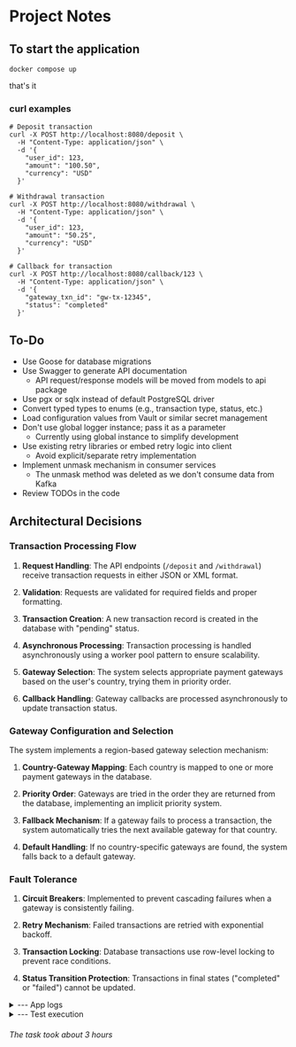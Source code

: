 # Project Notes

## To start the application

```
docker compose up
```
that's it

### curl examples

```shell
# Deposit transaction
curl -X POST http://localhost:8080/deposit \
  -H "Content-Type: application/json" \
  -d '{
    "user_id": 123,
    "amount": "100.50",
    "currency": "USD"
  }'

# Withdrawal transaction
curl -X POST http://localhost:8080/withdrawal \
  -H "Content-Type: application/json" \
  -d '{
    "user_id": 123,
    "amount": "50.25",
    "currency": "USD"
  }'

# Callback for transaction
curl -X POST http://localhost:8080/callback/123 \
  -H "Content-Type: application/json" \
  -d '{
    "gateway_txn_id": "gw-tx-12345",
    "status": "completed"
  }'
```

## To-Do
- Use Goose for database migrations
- Use Swagger to generate API documentation
   - API request/response models will be moved from models to api package
- Use pgx or sqlx instead of default PostgreSQL driver
- Convert typed types to enums (e.g., transaction type, status, etc.)
- Load configuration values from Vault or similar secret management
- Don't use global logger instance; pass it as a parameter
   - Currently using global instance to simplify development
- Use existing retry libraries or embed retry logic into client
   - Avoid explicit/separate retry implementation
- Implement unmask mechanism in consumer services
   - The unmask method was deleted as we don't consume data from Kafka
- Review TODOs in the code


## Architectural Decisions

### Transaction Processing Flow

1. **Request Handling**: The API endpoints (`/deposit` and `/withdrawal`) receive transaction requests in either JSON or XML format.

2. **Validation**: Requests are validated for required fields and proper formatting.

3. **Transaction Creation**: A new transaction record is created in the database with "pending" status.

4. **Asynchronous Processing**: Transaction processing is handled asynchronously using a worker pool pattern to ensure scalability.

5. **Gateway Selection**: The system selects appropriate payment gateways based on the user's country, trying them in priority order.

6. **Callback Handling**: Gateway callbacks are processed asynchronously to update transaction status.

### Gateway Configuration and Selection

The system implements a region-based gateway selection mechanism:

1. **Country-Gateway Mapping**: Each country is mapped to one or more payment gateways in the database.

2. **Priority Order**: Gateways are tried in the order they are returned from the database, implementing an implicit priority system.

3. **Fallback Mechanism**: If a gateway fails to process a transaction, the system automatically tries the next available gateway for that country.

4. **Default Handling**: If no country-specific gateways are found, the system falls back to a default gateway.

### Fault Tolerance

1. **Circuit Breakers**: Implemented to prevent cascading failures when a gateway is consistently failing.

2. **Retry Mechanism**: Failed transactions are retried with exponential backoff.

3. **Transaction Locking**: Database transactions use row-level locking to prevent race conditions.

4. **Status Transition Protection**: Transactions in final states ("completed" or "failed") cannot be updated.

<details>
  <summary>--- App logs</summary>

```log
{"time":"2025-03-02T01:46:45.418638839Z","level":"INFO","msg":"Starting payment gateway service"}
2025-03-02T01:46:45.421395503Z {"time":"2025-03-02T01:46:45.420900647Z","level":"INFO","msg":"Successfully connected to the database."}
2025-03-02T01:46:45.424172040Z {"time":"2025-03-02T01:46:45.423570363Z","level":"INFO","msg":"Successfully connected to Redis","addr":"redis:6379"}
2025-03-02T01:46:45.425931242Z {"time":"2025-03-02T01:46:45.424527372Z","level":"INFO","msg":"Server starting","port":"8080"}
2025-03-02T01:47:20.002980082Z {"time":"2025-03-02T01:47:20.0002967Z","level":"INFO","msg":"Attempting to process payment with gateway","txID":1,"gatewayID":1,"attempt":"gateway-txn-1"}
2025-03-02T01:47:20.003026076Z {"time":"2025-03-02T01:47:20.000340695Z","level":"INFO","msg":"Successfully processed payment with gateway","txID":1,"gatewayID":1,"gatewayTxnID":"gateway-txn-1"}
2025-03-02T01:47:20.025918453Z {"time":"2025-03-02T01:47:20.025772554Z","level":"INFO","msg":"Message successfully published to Kafka","topic":"payment-transactions"}
### after sigterm
{"time":"2025-03-02T10:18:08.742703712Z","level":"INFO","msg":"Shutting down server..."}
2025-03-02T10:18:08.742876839Z {"time":"2025-03-02T10:18:08.742778796Z","level":"INFO","msg":"Shutting down HTTP server..."}
2025-03-02T10:18:08.744282682Z {"time":"2025-03-02T10:18:08.744216598Z","level":"INFO","msg":"Stopping transaction processor..."}
2025-03-02T10:18:08.744577392Z {"time":"2025-03-02T10:18:08.744354724Z","level":"INFO","msg":"Closing Kafka producer..."}
2025-03-02T10:18:08.744603392Z {"time":"2025-03-02T10:18:08.744411682Z","level":"INFO","msg":"Closing Redis connection..."}
2025-03-02T10:18:08.744624309Z {"time":"2025-03-02T10:18:08.744603184Z","level":"INFO","msg":"Closing database connection..."}
2025-03-02T10:18:08.745999610Z {"time":"2025-03-02T10:18:08.745923026Z","level":"INFO","msg":"Server gracefully stopped"}
```
</details>

<details>
  <summary>--- Test execution</summary>

```log
GOROOT=/opt/homebrew/opt/go/libexec #gosetup
GOPATH=/Users/viktorkorsunov/go #gosetup
/opt/homebrew/opt/go/libexec/bin/go test -c -o /Users/viktorkorsunov/Library/Caches/JetBrains/GoLand2024.3/tmp/GoLand/___1go_test_payment_gateway_internal_tests.test payment-gateway/internal/tests #gosetup
/opt/homebrew/opt/go/libexec/bin/go tool test2json -t /Users/viktorkorsunov/Library/Caches/JetBrains/GoLand2024.3/tmp/GoLand/___1go_test_payment_gateway_internal_tests.test -test.v=test2json -test.paniconexit0 #gosetup
=== RUN   TestHandleCallback_Success
--- PASS: TestHandleCallback_Success (0.00s)
=== RUN   TestHandleCallback_TransactionNotFound
--- PASS: TestHandleCallback_TransactionNotFound (0.00s)
=== RUN   TestHandleCallback_FailedStatus
--- PASS: TestHandleCallback_FailedStatus (0.00s)
=== RUN   TestHandleCallback_AlreadyInFinalState
--- PASS: TestHandleCallback_AlreadyInFinalState (0.00s)
=== RUN   TestHandleCallback_UpdateTransactionError
--- PASS: TestHandleCallback_UpdateTransactionError (0.00s)
=== RUN   TestHandleCallback_WithFallbackGateway
--- PASS: TestHandleCallback_WithFallbackGateway (0.00s)
=== RUN   TestHandleCallback_WithCustomStatus
--- PASS: TestHandleCallback_WithCustomStatus (0.00s)
=== RUN   TestHandleCallback_WithRejectedStatus
--- PASS: TestHandleCallback_WithRejectedStatus (0.00s)
=== RUN   TestProcessTransaction_Success
--- PASS: TestProcessTransaction_Success (0.00s)
=== RUN   TestProcessTransaction_CreateTransactionError
--- PASS: TestProcessTransaction_CreateTransactionError (0.00s)
=== RUN   TestProcessTransaction_KafkaError
--- PASS: TestProcessTransaction_KafkaError (0.00s)
=== RUN   TestProcessTransaction_MarshalError
--- PASS: TestProcessTransaction_MarshalError (0.00s)
=== RUN   TestProcessTransaction_WithSpecificGateway
--- PASS: TestProcessTransaction_WithSpecificGateway (0.00s)
=== RUN   TestProcessTransaction_WithdrawalWithPrioritizedGateways
--- PASS: TestProcessTransaction_WithdrawalWithPrioritizedGateways (0.00s)
=== RUN   TestProcessTransaction_WithHighValueAmount
--- PASS: TestProcessTransaction_WithHighValueAmount (0.00s)
=== RUN   TestGetTransactionStatus_Success
--- PASS: TestGetTransactionStatus_Success (0.00s)
=== RUN   TestGetTransactionStatus_NotFound
--- PASS: TestGetTransactionStatus_NotFound (0.00s)
=== RUN   TestGetTransactionStatus_WithGatewayInfo
--- PASS: TestGetTransactionStatus_WithGatewayInfo (0.00s)
=== RUN   TestGetTransactionStatus_FailedTransaction
--- PASS: TestGetTransactionStatus_FailedTransaction (0.00s)
=== RUN   TestGetTransactionStatus_DatabaseError
--- PASS: TestGetTransactionStatus_DatabaseError (0.00s)
PASS

Process finished with the exit code 0
```
</details>

###### The task took about 3 hours